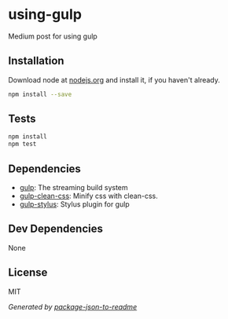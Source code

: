 # using-gulp

Medium post for using gulp

## Installation

Download node at [nodejs.org](http://nodejs.org) and install it, if you haven't already.

```sh
npm install --save
```


## Tests

```sh
npm install
npm test
```

## Dependencies

- [gulp](https://github.com/gulpjs/gulp): The streaming build system
- [gulp-clean-css](https://github.com/scniro/gulp-clean-css): Minify css with clean-css.
- [gulp-stylus](https://github.com/stevelacy/gulp-stylus): Stylus plugin for gulp

## Dev Dependencies


None

## License

MIT

_Generated by [package-json-to-readme](https://github.com/zeke/package-json-to-readme)_
